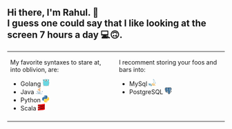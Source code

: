 ## Hi there, I'm Rahul. 👋<br/>I guess one could say that I like looking at the screen 7 hours a day 💻🙃.

<table><tr><td valign="top" width="50%">

My favorite syntaxes to stare at, into oblivion, are:

- Golang <img src="https://github.com/rahulkhairwar/rahulkhairwar/blob/master/images/go-seeklogo.com.svg" alt="Logo for Golang" width="16px" height="16px">
- Java <img src="https://github.com/rahulkhairwar/rahulkhairwar/blob/master/images/java-seeklogo.com.svg" alt="Logo for Java" width="16px" height="16px">
- Python <img src="https://github.com/rahulkhairwar/rahulkhairwar/blob/master/images/Python_logo_icon.png" alt="Logo for Python" width="16px" height="16px">
- Scala <img src="https://github.com/rahulkhairwar/rahulkhairwar/blob/master/images/scala-seeklogo.com.svg" alt="Logo for Scala" width="16px" height="16px">

</td><td valign="top" width="50%">

I recomment storing your foos and bars into:

- MySql <img src="https://github.com/rahulkhairwar/rahulkhairwar/blob/master/images/mysql-official.svg" alt="Logo for MySql" width="16px" height="16px">
- PostgreSQL <img src="https://github.com/rahulkhairwar/rahulkhairwar/blob/master/images/postgresql-icon.svg" alt="Logo for PostgreSQL" width="16px" height="16px">


<!-- Other places to find me:-->
<!-- - <a href=""><img src="" alt="Logo for twitter" width="16px" height="16px"></a> -->
<!-- - <a href=""><img src="" alt="Logo for codepen" width="16px" height="16px"></a> -->
<!-- - <a href=""><img src="" alt="Logo for freecodecamp" width="16px" height="16px"></a> -->

</td></tr><tr><td colspan="2" valign="top" width="50%">
</td></tr></table>

<!--
**rahulkhairwar/rahulkhairwar** is a ✨ _special_ ✨ repository because its `README.md` (this file) appears on your GitHub profile.

Here are some ideas to get you started:

- 🔭 I’m currently working on ...
- 🌱 I’m currently learning ...
- 👯 I’m looking to collaborate on ...
- 🤔 I’m looking for help with ...
- 💬 Ask me about ...
- 📫 How to reach me: ...
- 😄 Pronouns: ...
- ⚡ Fun fact: ...
-->
